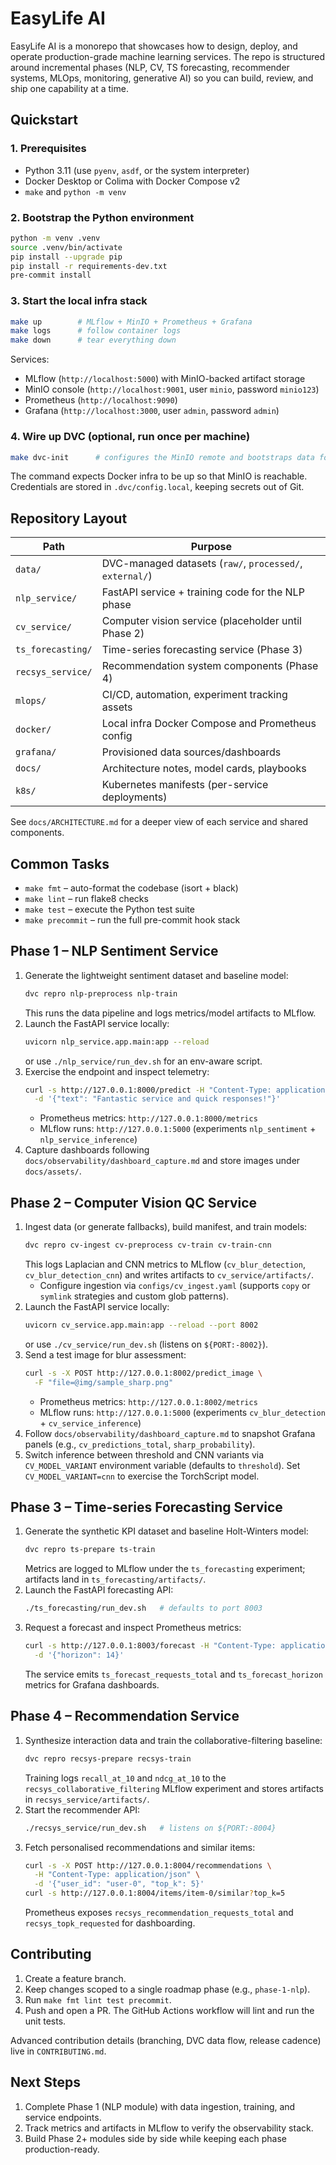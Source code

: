 # EasyLife AI

EasyLife AI is a monorepo that showcases how to design, deploy, and operate production-grade machine learning services. The repo is structured around incremental phases (NLP, CV, TS forecasting, recommender systems, MLOps, monitoring, generative AI) so you can build, review, and ship one capability at a time.

## Quickstart

### 1. Prerequisites
- Python 3.11 (use `pyenv`, `asdf`, or the system interpreter)
- Docker Desktop or Colima with Docker Compose v2
- `make` and `python -m venv`

### 2. Bootstrap the Python environment
```bash
python -m venv .venv
source .venv/bin/activate
pip install --upgrade pip
pip install -r requirements-dev.txt
pre-commit install
```

### 3. Start the local infra stack
```bash
make up        # MLflow + MinIO + Prometheus + Grafana
make logs      # follow container logs
make down      # tear everything down
```

Services:
- MLflow (`http://localhost:5000`) with MinIO-backed artifact storage
- MinIO console (`http://localhost:9001`, user `minio`, password `minio123`)
- Prometheus (`http://localhost:9090`)
- Grafana (`http://localhost:3000`, user `admin`, password `admin`)

### 4. Wire up DVC (optional, run once per machine)
```bash
make dvc-init      # configures the MinIO remote and bootstraps data folders
```
The command expects Docker infra to be up so that MinIO is reachable. Credentials are stored in `.dvc/config.local`, keeping secrets out of Git.

## Repository Layout

| Path              | Purpose |
|-------------------|---------|
| `data/`           | DVC-managed datasets (`raw/`, `processed/`, `external/`) |
| `nlp_service/`    | FastAPI service + training code for the NLP phase |
| `cv_service/`     | Computer vision service (placeholder until Phase 2) |
| `ts_forecasting/` | Time-series forecasting service (Phase 3) |
| `recsys_service/` | Recommendation system components (Phase 4) |
| `mlops/`          | CI/CD, automation, experiment tracking assets |
| `docker/`         | Local infra Docker Compose and Prometheus config |
| `grafana/`        | Provisioned data sources/dashboards |
| `docs/`           | Architecture notes, model cards, playbooks |
| `k8s/`            | Kubernetes manifests (per-service deployments) |

See `docs/ARCHITECTURE.md` for a deeper view of each service and shared components.

## Common Tasks

- `make fmt` – auto-format the codebase (isort + black)
- `make lint` – run flake8 checks
- `make test` – execute the Python test suite
- `make precommit` – run the full pre-commit hook stack

## Phase 1 – NLP Sentiment Service

1. Generate the lightweight sentiment dataset and baseline model:
   ```bash
   dvc repro nlp-preprocess nlp-train
   ```
   This runs the data pipeline and logs metrics/model artifacts to MLflow.
2. Launch the FastAPI service locally:
   ```bash
   uvicorn nlp_service.app.main:app --reload
   ```
   or use `./nlp_service/run_dev.sh` for an env-aware script.
3. Exercise the endpoint and inspect telemetry:
   ```bash
   curl -s http://127.0.0.1:8000/predict -H "Content-Type: application/json" \
     -d '{"text": "Fantastic service and quick responses!"}'
   ```
   - Prometheus metrics: `http://127.0.0.1:8000/metrics`
   - MLflow runs: `http://127.0.0.1:5000` (experiments `nlp_sentiment` + `nlp_service_inference`)
4. Capture dashboards following `docs/observability/dashboard_capture.md` and store images under `docs/assets/`.

## Phase 2 – Computer Vision QC Service

1. Ingest data (or generate fallbacks), build manifest, and train models:
   ```bash
   dvc repro cv-ingest cv-preprocess cv-train cv-train-cnn
   ```
   This logs Laplacian and CNN metrics to MLflow (`cv_blur_detection`, `cv_blur_detection_cnn`) and writes artifacts to `cv_service/artifacts/`.
   - Configure ingestion via `configs/cv_ingest.yaml` (supports `copy` or `symlink` strategies and custom glob patterns).
2. Launch the FastAPI service locally:
   ```bash
   uvicorn cv_service.app.main:app --reload --port 8002
   ```
   or use `./cv_service/run_dev.sh` (listens on `${PORT:-8002}`).
3. Send a test image for blur assessment:
   ```bash
   curl -s -X POST http://127.0.0.1:8002/predict_image \
     -F "file=@img/sample_sharp.png"
   ```
   - Prometheus metrics: `http://127.0.0.1:8002/metrics`
   - MLflow runs: `http://127.0.0.1:5000` (experiments `cv_blur_detection` + `cv_service_inference`)
4. Follow `docs/observability/dashboard_capture.md` to snapshot Grafana panels (e.g., `cv_predictions_total`, `sharp_probability`).
5. Switch inference between threshold and CNN variants via `CV_MODEL_VARIANT` environment variable (defaults to `threshold`). Set `CV_MODEL_VARIANT=cnn` to exercise the TorchScript model.

## Phase 3 – Time-series Forecasting Service

1. Generate the synthetic KPI dataset and baseline Holt-Winters model:
   ```bash
   dvc repro ts-prepare ts-train
   ```
   Metrics are logged to MLflow under the `ts_forecasting` experiment; artifacts land in `ts_forecasting/artifacts/`.
2. Launch the FastAPI forecasting API:
   ```bash
   ./ts_forecasting/run_dev.sh   # defaults to port 8003
   ```
3. Request a forecast and inspect Prometheus metrics:
   ```bash
   curl -s http://127.0.0.1:8003/forecast -H "Content-Type: application/json" \
     -d '{"horizon": 14}'
   ```
   The service emits `ts_forecast_requests_total` and `ts_forecast_horizon` metrics for Grafana dashboards.

## Phase 4 – Recommendation Service

1. Synthesize interaction data and train the collaborative-filtering baseline:
   ```bash
   dvc repro recsys-prepare recsys-train
   ```
   Training logs `recall_at_10` and `ndcg_at_10` to the `recsys_collaborative_filtering` MLflow experiment and stores artifacts in `recsys_service/artifacts/`.
2. Start the recommender API:
   ```bash
   ./recsys_service/run_dev.sh   # listens on ${PORT:-8004}
   ```
3. Fetch personalised recommendations and similar items:
   ```bash
   curl -s -X POST http://127.0.0.1:8004/recommendations \
     -H "Content-Type: application/json" \
     -d '{"user_id": "user-0", "top_k": 5}'
   curl -s http://127.0.0.1:8004/items/item-0/similar?top_k=5
   ```
   Prometheus exposes `recsys_recommendation_requests_total` and `recsys_topk_requested` for dashboarding.

## Contributing

1. Create a feature branch.
2. Keep changes scoped to a single roadmap phase (e.g., `phase-1-nlp`).
3. Run `make fmt lint test precommit`.
4. Push and open a PR. The GitHub Actions workflow will lint and run the unit tests.

Advanced contribution details (branching, DVC data flow, release cadence) live in `CONTRIBUTING.md`.

## Next Steps

1. Complete Phase 1 (NLP module) with data ingestion, training, and service endpoints.
2. Track metrics and artifacts in MLflow to verify the observability stack.
3. Build Phase 2+ modules side by side while keeping each phase production-ready.
